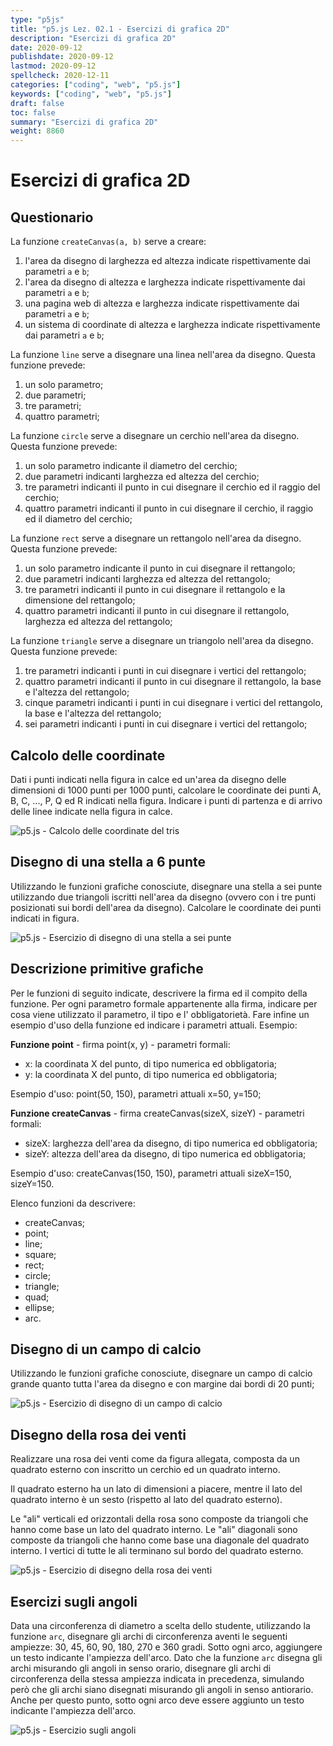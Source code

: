 ```yaml
---
type: "p5js"
title: "p5.js Lez. 02.1 - Esercizi di grafica 2D"
description: "Esercizi di grafica 2D"
date: 2020-09-12
publishdate: 2020-09-12
lastmod: 2020-09-12
spellcheck: 2020-12-11
categories: ["coding", "web", "p5.js"]
keywords: ["coding", "web", "p5.js"]
draft: false
toc: false
summary: "Esercizi di grafica 2D"
weight: 8860
---
```


# Esercizi di grafica 2D

## Questionario

La funzione ``createCanvas(a, b)`` serve a creare:

1. l'area da disegno di larghezza ed altezza indicate rispettivamente dai parametri ``a`` e ``b``;
2. l'area da disegno di altezza e larghezza indicate rispettivamente dai parametri ``a`` e ``b``;
3. una pagina web di altezza e larghezza indicate rispettivamente dai parametri ``a`` e ``b``;
4. un sistema di coordinate di altezza e larghezza indicate rispettivamente dai parametri ``a`` e ``b``;

La funzione ``line`` serve a disegnare una linea nell'area da disegno. Questa funzione prevede:

1. un solo parametro;
2. due parametri;
3. tre parametri;
4. quattro parametri;

La funzione ``circle`` serve a disegnare un cerchio nell'area da disegno. Questa funzione prevede:

1. un solo parametro indicante il diametro del cerchio;
2. due parametri indicanti larghezza ed altezza del cerchio;
3. tre parametri indicanti il punto in cui disegnare il cerchio ed il raggio del cerchio;
4. quattro parametri indicanti il punto in cui disegnare il cerchio, il raggio ed il diametro del cerchio;

La funzione ``rect`` serve a disegnare un rettangolo nell'area da disegno. Questa funzione prevede:

1. un solo parametro indicante il punto in cui disegnare il rettangolo;
2. due parametri indicanti larghezza ed altezza del rettangolo;
3. tre parametri indicanti il punto in cui disegnare il rettangolo e la dimensione del rettangolo;
4. quattro parametri indicanti il punto in cui disegnare il rettangolo, larghezza ed altezza del rettangolo;

La funzione ``triangle`` serve a disegnare un triangolo nell'area da disegno. Questa funzione prevede:

1. tre parametri indicanti i punti in cui disegnare i vertici del rettangolo;
2. quattro parametri indicanti il punto in cui disegnare il rettangolo, la base e l'altezza del rettangolo;
3. cinque parametri indicanti i punti in cui disegnare i vertici del rettangolo, la base e l'altezza del rettangolo;
4. sei parametri indicanti i punti in cui disegnare i vertici del rettangolo;

## Calcolo delle coordinate

Dati i punti indicati nella figura in calce ed un'area da disegno delle dimensioni di 1000 punti per 1000 punti, calcolare le coordinate dei punti A, B, C, ..., P, Q ed R indicati nella figura. Indicare i punti di partenza e di arrivo delle linee indicate nella figura in calce.

![p5.js - Calcolo delle coordinate del tris](/static/coding/web/p5js/graphics-primitives_exe_tris.png "p5.js - Calcolo delle coordinate del tris")

## Disegno di una stella a 6 punte

Utilizzando le funzioni grafiche conosciute, disegnare una stella a sei punte utilizzando due triangoli iscritti nell'area da disegno (ovvero con i tre punti posizionati sui bordi dell'area da disegno). Calcolare le coordinate dei punti indicati in figura.

![p5.js - Esercizio di disegno di una stella a sei punte](/static/coding/web/p5js/graphics-primitives_exe_star.png "p5.js - Disegno di una stella a sei punte")

## Descrizione primitive grafiche

Per le funzioni di seguito indicate, descrivere la firma ed il compito della funzione. Per ogni  parametro formale appartenente alla firma, indicare per cosa viene utilizzato il parametro, il tipo e l' obbligatorietà. Fare infine un esempio d'uso della funzione ed indicare i parametri attuali. Esempio:

**Funzione point** - firma point(x, y) - parametri formali:

- x: la coordinata X del punto, di tipo numerica ed obbligatoria;
- y: la coordinata X del punto, di tipo numerica ed obbligatoria;

Esempio d'uso: point(50, 150), parametri attuali x=50, y=150;

**Funzione createCanvas** - firma createCanvas(sizeX, sizeY) - parametri formali:

- sizeX: larghezza dell'area da disegno, di tipo numerica ed obbligatoria;
- sizeY: altezza dell'area da disegno, di tipo numerica ed obbligatoria;

Esempio d'uso: createCanvas(150, 150), parametri attuali sizeX=150, sizeY=150.

Elenco funzioni da descrivere:

- createCanvas;
- point;
- line;
- square;
- rect;
- circle;
- triangle;
- quad;
- ellipse;
- arc.

## Disegno di un campo di calcio

Utilizzando le funzioni grafiche conosciute, disegnare un campo di calcio grande quanto tutta l'area da disegno e con margine dai bordi di 20 punti;

![p5.js - Esercizio di disegno di un campo di calcio](/static/coding/web/p5js/graphics-primitives_exe_soccer.png "p5.js - Disegno di un campo di calcio")

## Disegno della rosa dei venti

Realizzare una rosa dei venti come da figura allegata, composta da un quadrato esterno con inscritto un cerchio ed un quadrato interno.

Il quadrato esterno ha un lato di dimensioni a piacere, mentre il lato del quadrato interno è un sesto (rispetto al lato del quadrato esterno).

Le "ali" verticali ed orizzontali della rosa sono composte da triangoli che hanno come base un lato del quadrato interno. Le "ali" diagonali sono composte da triangoli che hanno come base una diagonale del quadrato interno. I vertici di tutte le ali terminano sul bordo del quadrato esterno.

![p5.js - Esercizio di disegno della rosa dei venti](/static/coding/web/p5js/graphics-primitives_exe_rosa_dei_venti.png "p5.js - Disegno della rosa dei venti")

## Esercizi sugli angoli

Data una circonferenza di diametro a scelta dello studente, utilizzando la funzione ``arc``, disegnare gli archi di circonferenza aventi le seguenti ampiezze: 30, 45, 60, 90, 180, 270 e 360 gradi. Sotto ogni arco, aggiungere un testo indicante l'ampiezza dell'arco.
Dato che la funzione ``arc`` disegna gli archi misurando gli angoli in senso orario, disegnare gli archi di circonferenza della stessa ampiezza indicata in precedenza, simulando però che gli archi siano disegnati misurando gli angoli in senso antiorario. Anche per questo punto, sotto ogni arco deve essere aggiunto un testo indicante l'ampiezza dell'arco.

![p5.js - Esercizio sugli angoli](/static/coding/web/p5js/graphics-primitives_exe_angoli.png "p5.js - Esercizio sugli angoli")
